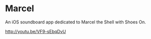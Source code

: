 # Marcel

An iOS soundboard app dedicated to Marcel the Shell with Shoes On.

http://youtu.be/VF9-sEbqDvU

